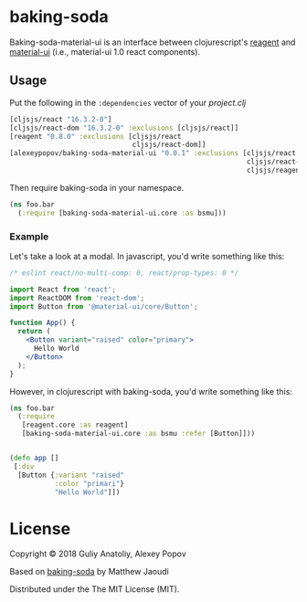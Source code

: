 # baking-soda

Baking-soda-material-ui is an interface between
clojurescript's [reagent](https://github.com/reagent-project/reagent)
and [material-ui](https://material-ui-next.com/) (i.e., material-ui 1.0 react components).


## Usage 

Put the following in the `:dependencies` vector of your *project.clj*

```clojure
[cljsjs/react "16.3.2-0"]
[cljsjs/react-dom "16.3.2-0" :exclusions [cljsjs/react]]
[reagent "0.8.0" :exclusions [cljsjs/react
                              cljsjs/react-dom]]
[alexeypopov/baking-soda-material-ui "0.0.1" :exclusions [cljsjs/react
                                                          cljsjs/react-dom
                                                          cljsjs/reagent]]
```

Then require baking-soda in your namespace.

```clojure
(ns foo.bar
  (:require [baking-soda-material-ui.core :as bsmu]))
```

### Example

Let's take a look at a modal. In javascript, you'd write something like this:

```jsx
/* eslint react/no-multi-comp: 0, react/prop-types: 0 */

import React from 'react';
import ReactDOM from 'react-dom';
import Button from '@material-ui/core/Button';

function App() {
  return (
    <Button variant="raised" color="primary">
      Hello World
    </Button>
  );
}
```

However, in clojurescript with baking-soda, you'd write something like this:

```clojure
(ns foo.bar
  (:require
   [reagent.core :as reagent]
   [baking-soda-material-ui.core :as bsmu :refer [Button]]))


(defn app []
 [:div
  [Button {:variant "raised"
           :color "primari"}
           "Hello World"]])
```

# License

Copyright © 2018 Guliy Anatoliy, Alexey Popov

Based on [baking-soda](https://github.com/gadfly361/baking-soda) by Matthew Jaoudi

Distributed under the The MIT License (MIT).
